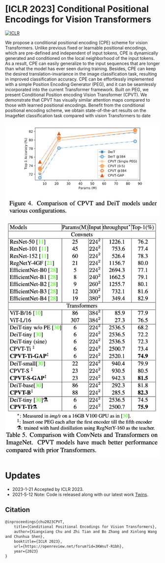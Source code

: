 # [ICLR 2023] Conditional Positional Encodings for Vision Transformers
[![ICLR](https://img.shields.io/badge/ICLR2023-3KWnuT--R1bh-%238c1b13)](https://openreview.net/forum?id=3KWnuT-R1bh)

We propose a conditional positional encoding (CPE) scheme for vision Transformers. Unlike previous fixed or learnable positional encodings, which are pre-defined and independent of input tokens, CPE is dynamically generated and conditioned on the local neighborhood of the input tokens. As a result, CPE can easily generalize to the input sequences that are longer than what the model has ever seen during training. Besides, CPE can keep the desired translation-invariance in the image classification task, resulting in improved classification accuracy. CPE can be effortlessly implemented with a simple Position Encoding Generator (PEG), and it can be seamlessly incorporated into the current Transformer framework. Built on PEG, we present Conditional Position encoding Vision Transformer (CPVT). We demonstrate that CPVT has visually similar attention maps compared to those with learned positional encodings. Benefit from the conditional positional encoding scheme, we obtain state-of-the-art results on the ImageNet classification task compared with vision Transformers to date

![compared with DeiT](figures/w-deit.png)

![compared with DeiT](figures/sota-comparison.png)

# Updates

- 2023-1-21 Accepted by ICLR 2023.
- 2021-5-12 Note: Code is released along with our latest work [Twins](https://github.com/Meituan-AutoML/Twins).


## Citation

```
@inproceedings{chu2023CPVT,
	title={Conditional Positional Encodings for Vision Transformers},
	author={Xiangxiang Chu and Zhi Tian and Bo Zhang and Xinlong Wang and Chunhua Shen},
	booktitle={ICLR 2023},
	url={https://openreview.net/forum?id=3KWnuT-R1bh},
	year={2023}
}
```
